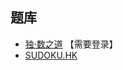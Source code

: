 ## 题库
- [独·数之道](http://www.sudokufans.org.cn/lx/game.index.php?type=6x2) 【需要登录】
- [SUDOKU.HK](https://sudoku.hk/shu-dux/)
